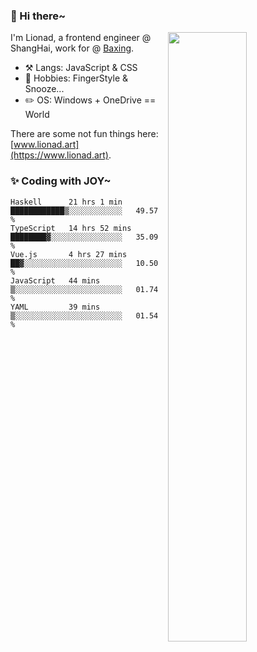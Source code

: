 ### 👋 Hi there~

[<img align="right" width="50%" src="https://github-readme-stats.vercel.app/api?username=Lionad-Morotar&show_icons=true">](https://metrics.lecoq.io/ouuan?template=classic)

I'm Lionad, a frontend engineer @ ShangHai, work for @ [Baxing](https://github.com/baixing).

- ⚒️ Langs: JavaScript & CSS
- 🎨 Hobbies: FingerStyle & Snooze...
- ✏️ OS: Windows + OneDrive == World

There are some not fun things here: [www.lionad.art](https://www.lionad.art).

### ✨ Coding with JOY~

<!--START_SECTION:waka-->
```text
Haskell      21 hrs 1 min    ████████████▒░░░░░░░░░░░░   49.57 % 
TypeScript   14 hrs 52 mins  ████████▓░░░░░░░░░░░░░░░░   35.09 % 
Vue.js       4 hrs 27 mins   ██▓░░░░░░░░░░░░░░░░░░░░░░   10.50 % 
JavaScript   44 mins         ▒░░░░░░░░░░░░░░░░░░░░░░░░   01.74 % 
YAML         39 mins         ▒░░░░░░░░░░░░░░░░░░░░░░░░   01.54 % 
```
<!--END_SECTION:waka-->
